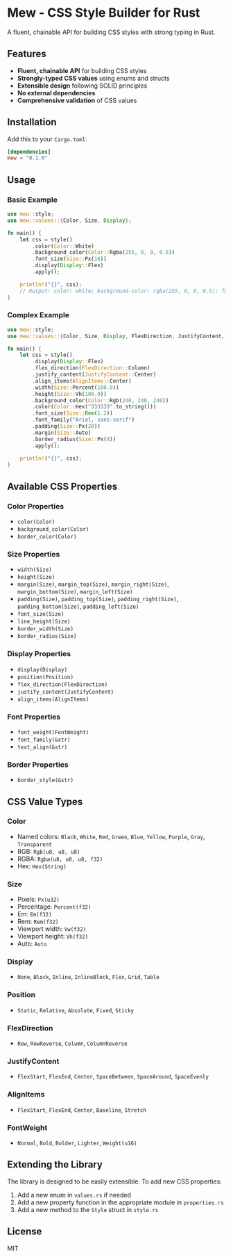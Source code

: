 # Mew - CSS Style Builder for Rust

A fluent, chainable API for building CSS styles with strong typing in Rust.

## Features

- **Fluent, chainable API** for building CSS styles
- **Strongly-typed CSS values** using enums and structs
- **Extensible design** following SOLID principles
- **No external dependencies**
- **Comprehensive validation** of CSS values

## Installation

Add this to your `Cargo.toml`:

```toml
[dependencies]
mew = "0.1.0"
```

## Usage

### Basic Example

```rust
use mew::style;
use mew::values::{Color, Size, Display};

fn main() {
    let css = style()
        .color(Color::White)
        .background_color(Color::Rgba(255, 0, 0, 0.5))
        .font_size(Size::Px(16))
        .display(Display::Flex)
        .apply();

    println!("{}", css);
    // Output: color: white; background-color: rgba(255, 0, 0, 0.5); font-size: 16px; display: flex;
}
```

### Complex Example

```rust
use mew::style;
use mew::values::{Color, Size, Display, FlexDirection, JustifyContent, AlignItems};

fn main() {
    let css = style()
        .display(Display::Flex)
        .flex_direction(FlexDirection::Column)
        .justify_content(JustifyContent::Center)
        .align_items(AlignItems::Center)
        .width(Size::Percent(100.0))
        .height(Size::Vh(100.0))
        .background_color(Color::Rgb(240, 240, 240))
        .color(Color::Hex("333333".to_string()))
        .font_size(Size::Rem(1.2))
        .font_family("Arial, sans-serif")
        .padding(Size::Px(20))
        .margin(Size::Auto)
        .border_radius(Size::Px(8))
        .apply();

    println!("{}", css);
}
```

## Available CSS Properties

### Color Properties
- `color(Color)`
- `background_color(Color)`
- `border_color(Color)`

### Size Properties
- `width(Size)`
- `height(Size)`
- `margin(Size)`, `margin_top(Size)`, `margin_right(Size)`, `margin_bottom(Size)`, `margin_left(Size)`
- `padding(Size)`, `padding_top(Size)`, `padding_right(Size)`, `padding_bottom(Size)`, `padding_left(Size)`
- `font_size(Size)`
- `line_height(Size)`
- `border_width(Size)`
- `border_radius(Size)`

### Display Properties
- `display(Display)`
- `position(Position)`
- `flex_direction(FlexDirection)`
- `justify_content(JustifyContent)`
- `align_items(AlignItems)`

### Font Properties
- `font_weight(FontWeight)`
- `font_family(&str)`
- `text_align(&str)`

### Border Properties
- `border_style(&str)`

## CSS Value Types

### Color
- Named colors: `Black`, `White`, `Red`, `Green`, `Blue`, `Yellow`, `Purple`, `Gray`, `Transparent`
- RGB: `Rgb(u8, u8, u8)`
- RGBA: `Rgba(u8, u8, u8, f32)`
- Hex: `Hex(String)`

### Size
- Pixels: `Px(u32)`
- Percentage: `Percent(f32)`
- Em: `Em(f32)`
- Rem: `Rem(f32)`
- Viewport width: `Vw(f32)`
- Viewport height: `Vh(f32)`
- Auto: `Auto`

### Display
- `None`, `Block`, `Inline`, `InlineBlock`, `Flex`, `Grid`, `Table`

### Position
- `Static`, `Relative`, `Absolute`, `Fixed`, `Sticky`

### FlexDirection
- `Row`, `RowReverse`, `Column`, `ColumnReverse`

### JustifyContent
- `FlexStart`, `FlexEnd`, `Center`, `SpaceBetween`, `SpaceAround`, `SpaceEvenly`

### AlignItems
- `FlexStart`, `FlexEnd`, `Center`, `Baseline`, `Stretch`

### FontWeight
- `Normal`, `Bold`, `Bolder`, `Lighter`, `Weight(u16)`

## Extending the Library

The library is designed to be easily extensible. To add new CSS properties:

1. Add a new enum in `values.rs` if needed
2. Add a new property function in the appropriate module in `properties.rs`
3. Add a new method to the `Style` struct in `style.rs`

## License

MIT